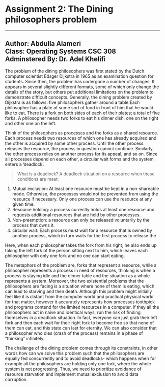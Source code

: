 # Assignment 2: The Dining philosophers problem 
---
Author: Abdulla Alameri   
Class: Operating Systems CSC 308    
Adminstered By: Dr. Adel Khelifi    
---

The problem of the dining philosophers was first stated by the Dutch computer scientist Edsger Dijkstra in 1965 as an examination question for students. Since then, the problem has undergone a number of changes. It appears in several slightly different formats, some of which only change the details of the story, but others put additional limitations on the problem to demonstrate difficult concepts. 
Generally, the dining problem created by Dijkstra is as follows: five philosophers gather around a table.Each philosopher has a plate of some sort of food in front of him that he would like to eat. There is a fork on both sides of each of their plates; a total of five forks. A philosopher needs two forks to eat his dinner dish, one on the right and other one on the left. 

Think of the philosophers as processes and the forks as a shared resource. Each process needs two resources of which one has already acquired and the other is acquired by some other process. Until the other process releases the resource, the process in question cannot continue. Similarly, the other process relies on another process for its appeal, and so on. Since all processes depend on each other, a circular wait forms and the system enters a ‘deadlock’.

> What is a deadlock?
A deadlock situation on a resource when these conditions are meet: 
1.    Mutual exclusion: At least one resource must be kept in a non-shareable mode. Otherwise, the processes would not be prevented from using the resource if necessary. Only one process can use the resource at any given time.
2.    Resource holding: a process currently holds at least one resource and requests additional resources that are held by other processes.
3.    Non-preemption: a resource can only be released voluntarily by the process that owns it.
4.    circular wait: Each process must wait for a resource that is owned by another process, which in turn waits for the first process to release the 


Here, when each philosopher takes the fork from his right, he also ends up taking the left fork of the person sitting next to him, which leaves each philosopher with only one fork and no one can start eating.


The metaphors of the problem are, forks that represent a resource, while a philosopher represents a process in need of resources, thinking is when a process is staying idle and the dinner table and the situation as a whole represents a system. 
Moreover, the two existential problems that the philosophers are facing is a situation where none of them is eating, which can lead to starving and then death. Although this problem might initially feel like it is distant from the computer world and practical physical world for that matter, however it accurately represents how processes toothpick and programs contend for the limited resources in a computer. 
if they all the philosophers act in naive and identical ways, run the risk of finding themselves in a deadlock situation. In fact, everyone can just grab their left fork and then each wait for their right fork to become free so that none of them can eat, and this state can last for eternity. We can also consider that a philosopher who dies (crash of the process) remains in a phase of “thinking” infinitely. 

The challenge of the dining problem comes through its constraints, in other words how can we solve this problem such that the philosophers are equally fed  concurrently and to avoid deadlocks- which happens when for example all the philosophers are holding only one fork, where the whole system is not progressing. Thus, we need to prioritize avoidance of resource starvation and implement mutual exclusion to avoid data corruption.
